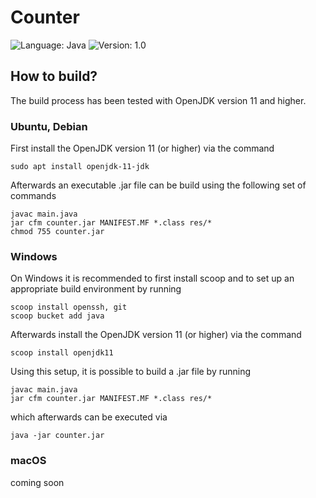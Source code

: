 # Counter

![Language: Java](https://img.shields.io/badge/language-Java-orange.svg?style=flat-square)
![Version: 1.0](https://img.shields.io/badge/current_version-1.0-orange.svg?style=flat-square)

## How to build?

The build process has been tested with OpenJDK version 11 and higher.

### Ubuntu, Debian

First install the OpenJDK version 11 (or higher) via the command

    sudo apt install openjdk-11-jdk

Afterwards an executable .jar file can be build using the following set of commands

    javac main.java
    jar cfm counter.jar MANIFEST.MF *.class res/*
    chmod 755 counter.jar

### Windows

On Windows it is recommended to first install scoop and to set up an appropriate build environment by running

    scoop install openssh, git
    scoop bucket add java

Afterwards install the OpenJDK version 11 (or higher) via the command

    scoop install openjdk11

Using this setup, it is possible to build a .jar file by running

    javac main.java
    jar cfm counter.jar MANIFEST.MF *.class res/*

which afterwards can be executed via

    java -jar counter.jar

### macOS

coming soon
